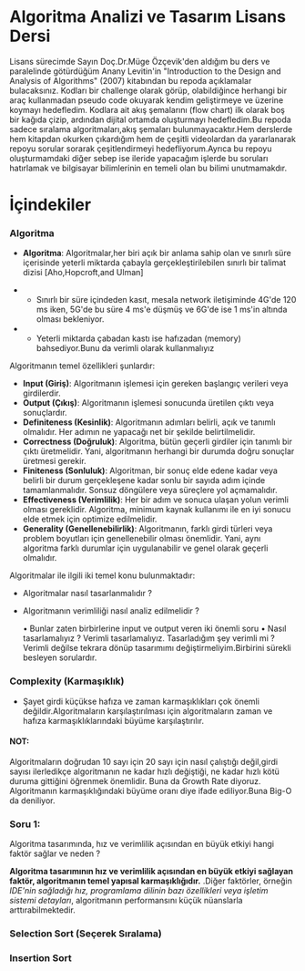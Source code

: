 # Algoritma Analizi ve Tasarım Lisans Dersi

Lisans sürecimde Sayın Doç.Dr.Müge Özçevik'den aldığım bu ders ve paralelinde götürdüğüm Anany Levitin'in "Introduction to the Design and Analysis of Algorithms" (2007) kitabından bu repoda açıklamalar bulacaksınız. Kodları bir challenge olarak görüp, olabildiğince herhangi bir araç kullanmadan pseudo code okuyarak kendim geliştirmeye ve üzerine koymayı hedefledim. Kodlara ait akış şemalarını (flow chart) ilk olarak boş bir kağıda çizip, ardından dijital ortamda oluşturmayı hedefledim.Bu repoda sadece sıralama algoritmaları,akış şemaları bulunmayacaktır.Hem derslerde hem kitapdan okurken çıkardığım hem de çeşitli videolardan da yararlanarak repoyu sorular sorarak çeşitlendirmeyi hedefliyorum.Ayrıca bu repoyu oluşturmamdaki diğer sebep ise ileride yapacağım işlerde bu soruları hatırlamak ve bilgisayar bilimlerinin en temeli olan bu bilimi unutmamakdır.

# İçindekiler

### Algoritma

- **Algoritma**: Algoritmalar,her biri açık bir anlama sahip olan ve sınırlı süre içerisinde yeterli miktarda çabayla gerçekleştirilebilen sınırlı bir talimat dizisi [Aho,Hopcroft,and Ulman]

- - Sınırlı bir süre içindeden kasıt, mesala network iletişiminde 4G'de 120 ms iken, 5G'de bu süre 4 ms'e düşmüş ve 6G'de ise 1 ms'in altında olması bekleniyor.
- - Yeterli miktarda çabadan kastı ise hafızadan (memory) bahsediyor.Bunu da verimli olarak kullanmalıyız

Algoritmanın temel özellikleri şunlardır:

- **Input (Giriş)**: Algoritmanın işlemesi için gereken başlangıç verileri veya girdilerdir.
- **Output (Çıkış)**: Algoritmanın işlemesi sonucunda üretilen çıktı veya sonuçlardır.
- **Definiteness (Kesinlik)**: Algoritmanın adımları belirli, açık ve tanımlı olmalıdır. Her adımın ne yapacağı net bir şekilde belirtilmelidir.
- **Correctness (Doğruluk)**: Algoritma, bütün geçerli girdiler için tanımlı bir çıktı üretmelidir. Yani, algoritmanın herhangi bir durumda doğru sonuçlar üretmesi gerekir.
- **Finiteness (Sonluluk)**: Algoritman, bir sonuç elde edene kadar veya belirli bir durum gerçekleşene kadar sonlu bir sayıda adım içinde tamamlanmalıdır. Sonsuz döngülere veya süreçlere yol açmamalıdır.
- **Effectiveness (Verimlilik)**: Her bir adım ve sonuca ulaşan yolun verimli olması gereklidir. Algoritma, minimum kaynak kullanımı ile en iyi sonucu elde etmek için optimize edilmelidir.
- **Generality (Genellenebilirlik)**: Algoritmanın, farklı girdi türleri veya problem boyutları için genellenebilir olması önemlidir. Yani, aynı algoritma farklı durumlar için uygulanabilir ve genel olarak geçerli olmalıdır.

Algoritmalar ile ilgili iki temel konu bulunmaktadır:

- Algoritmalar nasıl tasarlanmalıdır ?
- Algoritmanın verimliliği nasıl analiz edilmelidir ?

  • Bunlar zaten birbirlerine input ve output veren iki önemli soru
  • Nasıl tasarlamalıyız ? Verimli tasarlamalıyız. Tasarladığım şey verimli mi ? Verimli değilse tekrara dönüp tasarımımı değiştirmeliyim.Birbirini sürekli besleyen sorulardır.

### Complexity (Karmaşıklık)

- Şayet girdi küçükse hafıza ve zaman karmaşıklıkları çok önemli değildir.Algoritmaların karşılaştırılması için algoritmaların zaman ve hafıza karmaşıklıklarındaki büyüme karşılaştırılır.

#### NOT:

Algoritmaların doğrudan 10 sayı için 20 sayı için nasıl çalıştığı değil,girdi sayısı ilerledikçe algoritmanın ne kadar hızlı değiştiği, ne kadar hızlı kötü duruma gittiğini öğrenmek önemlidir. Buna da Growth Rate diyoruz. Algoritmanın karmaşıklığındaki büyüme oranı diye ifade ediliyor.Buna Big-O da deniliyor.

### Soru 1:

Algoritma tasarımında, hız ve verimlilik açısından en büyük etkiyi hangi faktör sağlar ve neden ?

**Algoritma tasarımının hız ve verimlilik açısından en büyük etkiyi sağlayan faktör, algoritmanın temel yapısal karmaşıklığıdır.** .Diğer faktörler, örneğin _IDE'nin sağladığı hız, programlama dilinin bazı özellikleri veya işletim sistemi detayları_, algoritmanın performansını küçük nüanslarla arttırabilmektedir.

### Selection Sort (Seçerek Sıralama)

### Insertion Sort
